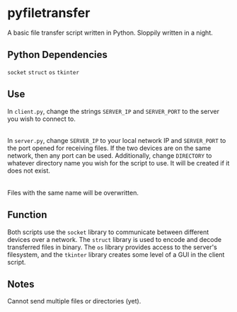 # pyfiletransfer
A basic file transfer script written in Python. Sloppily written in a night.
## Python Dependencies
`socket`
`struct`
`os`
`tkinter`
## Use
In `client.py`, change the strings `SERVER_IP` and `SERVER_PORT` to the server you wish to connect to. 
######
In `server.py`, change `SERVER_IP` to your local network IP and `SERVER_PORT` to the port opened for receiving files. If the two devices are on the same network, then any port can be used. Additionally, change `DIRECTORY` to whatever directory name you wish for the script to use. It will be created if it does not exist.
######
Files with the same name will be overwritten.
## Function
Both scripts use the `socket`	 library to communicate between different devices over a network. The `struct` library is used to encode and decode transferred files in binary. The `os` library provides access to the server's filesystem, and the `tkinter` library creates some level of a GUI in the client script.
## Notes
Cannot send multiple files or directories (yet).

